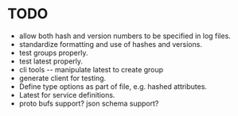 # TODO
- allow both hash and version numbers to be specified in log files.
- standardize formatting and use of hashes and versions.
- test groups properly.
- test latest properly.
- cli tools
-- manipulate latest to create group
- generate client for testing.
- Define type options as part of file, e.g. hashed attributes.
- Latest for service definitions.
- proto bufs support? json schema support?
